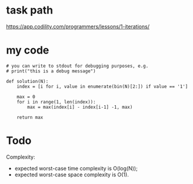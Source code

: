 
# task path

https://app.codility.com/programmers/lessons/1-iterations/


# my code

```
# you can write to stdout for debugging purposes, e.g.
# print("this is a debug message")

def solution(N):
    index = [i for i, value in enumerate(bin(N)[2:]) if value == '1']
    
    max = 0
    for i in range(1, len(index)):
        max = max(index[i] - index[i-1] -1, max)

    return max
```


# Todo 

Complexity:
* expected worst-case time complexity is O(log(N));
* expected worst-case space complexity is O(1).

